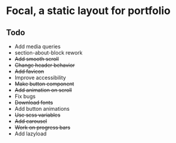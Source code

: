 # Focal, a static layout for portfolio

## Todo
* Add media queries
* section-about-block rework
* ~~Add smooth scroll~~
* ~~Change header behavior~~
* ~~Add favicon~~
* Improve accessibility
* ~~Make button component~~
* ~~Add animation on scroll~~
* Fix bugs
* ~~Download fonts~~
* Add button animations
* ~~Use scss variables~~
* ~~Add carousel~~
* ~~Work on progress bars~~
* Add lazyload
